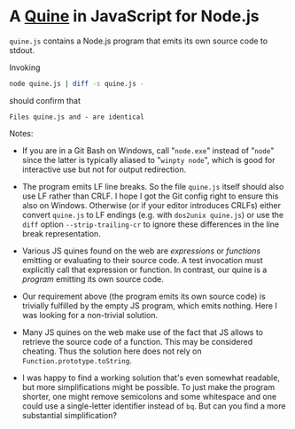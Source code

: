 A [Quine](https://en.wikipedia.org/wiki/Quine_(computing)) in JavaScript for Node.js
====================================================================================

`quine.js` contains a Node.js program that emits its own source code to stdout.

Invoking

```bash
node quine.js | diff -s quine.js -
```
should confirm that
```
Files quine.js and - are identical
```

Notes:

* If you are in a Git Bash on Windows, call "`node.exe`" instead of "`node`"
  since the latter is typically aliased to "`winpty node`", which is good for
  interactive use but not for output redirection.

* The program emits LF line breaks.
  So the file `quine.js` itself should also use LF rather than CRLF.
  I hope I got the Git config right to ensure this also on Windows.
  Otherwise (or if your editor introduces CRLFs)
  either convert `quine.js` to LF endings (e.g. with `dos2unix quine.js`)
  or use the `diff` option `--strip-trailing-cr` to ignore these differences
  in the line break representation.

* Various JS quines found on the web are *expressions* or *functions*
  emitting or evaluating to their source code.
  A test invocation must explicitly call that expression or function.
  In contrast, our quine is a *program* emitting its own source code.

* Our requirement above (the program emits its own source code)
  is trivially fulfilled by the empty JS program, which emits nothing.
  Here I was looking for a non-trivial solution.

* Many JS quines on the web make use of the fact that JS allows to retrieve
  the source code of a function.  This may be considered cheating.
  Thus the solution here does not rely on `Function.prototype.toString`.

* I was happy to find a working solution that's even somewhat readable,
  but more simplifications might be possible.
  To just make the program shorter,
  one might remove semicolons and some whitespace
  and one could use a single-letter identifier instead of `bq`.
  But can you find a more substantial simplification?
